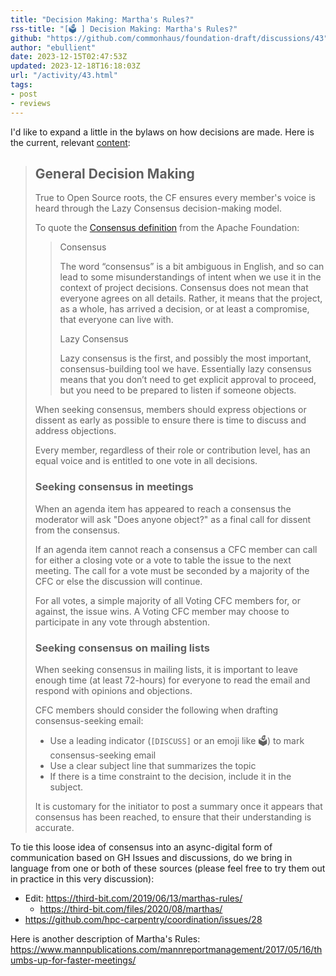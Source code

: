 ```yaml
---
title: "Decision Making: Martha's Rules?"
rss-title: "[🗳️ ] Decision Making: Martha's Rules?"
github: "https://github.com/commonhaus/foundation-draft/discussions/43"
author: "ebullient"
date: 2023-12-15T02:47:53Z
updated: 2023-12-18T16:18:03Z
url: "/activity/43.html"
tags:
- post
- reviews
---
```

I'd like to expand a little in the bylaws on how decisions are made. Here is the current, relevant [content](https://github.com/commonhaus/foundation-draft/blob/main/bylaws/5-decision-making.md): 

> ## General Decision Making
> 
> True to Open Source roots, the CF ensures every member's voice is heard through the Lazy Consensus decision-making model.
> 
> To quote the [Consensus definition][] from the Apache Foundation:
> 
> > Consensus
> >
> > The word “consensus” is a bit ambiguous in English, and so can lead to some misunderstandings of intent when we use it in the context of project decisions. Consensus does not mean that everyone agrees on all details. Rather, it means that the project, as a whole, has arrived a decision, or at least a compromise, that everyone can live with.
> >
> > Lazy Consensus
> >
> > Lazy consensus is the first, and possibly the most important, consensus-building tool we have. Essentially lazy consensus means that you don’t need to get explicit approval to proceed, but you need to be prepared to listen if someone objects.
> 
> When seeking consensus, members should express objections or dissent as early as possible to ensure there is time to discuss and address objections.
> 
> Every member, regardless of their role or contribution level, has an equal voice and is entitled to one vote in all decisions.
> 
> [Consensus definition]: https://community.apache.org/committers/decisionMaking.html
> 
> ### Seeking consensus in meetings
> 
> When an agenda item has appeared to reach a consensus the moderator will ask "Does anyone object?" as a final call for dissent from the consensus.
> 
> If an agenda item cannot reach a consensus a CFC member can call for either a closing vote or a vote to table the issue to the next meeting.
> The call for a vote must be seconded by a majority of the CFC or else the discussion will continue.
> 
> For all votes, a simple majority of all Voting CFC members for, or against, the issue wins.
> A Voting CFC member may choose to participate in any vote through abstention.
> 
> ### Seeking consensus on mailing lists
> 
> When seeking consensus in mailing lists, it is important to leave enough time (at least 72-hours) for everyone to read the email and respond with opinions and objections.
> 
> CFC members should consider the following when drafting consensus-seeking email:
> 
> - Use a leading indicator (`[DISCUSS]` or an emoji like 🗳️) to mark consensus-seeking email
> - Use a clear subject line that summarizes the topic
> - If there is a time constraint to the decision, include it in the subject.
> 
> It is customary for the initiator to post a summary once it appears that consensus has been reached, to ensure that their understanding is accurate.

To tie this loose idea of consensus into an async-digital form of communication based on GH Issues and discussions, do we bring in language from one or both of these sources (please feel free to try them out in practice in this very discussion): 

- Edit: https://third-bit.com/2019/06/13/marthas-rules/ 
    - https://third-bit.com/files/2020/08/marthas/
- https://github.com/hpc-carpentry/coordination/issues/28

Here is another description of Martha's Rules: https://www.mannpublications.com/mannreportmanagement/2017/05/16/thumbs-up-for-faster-meetings/


